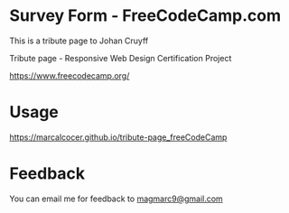 # Survey Form - FreeCodeCamp.com
This is a tribute page to Johan Cruyff

Tribute page - Responsive Web Design Certification Project

https://www.freecodecamp.org/


# Usage
https://marcalcocer.github.io/tribute-page_freeCodeCamp

# Feedback
You can email me for feedback to magmarc9@gmail.com
